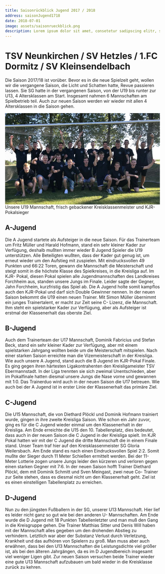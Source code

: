 ```yaml
---
title: Saisonrückblick Jugend 2017 / 2018
address: saisonJugend1718
date: 2018-07-01
image: assets/saisonrueckblick.png
description: Lorem ipsum dolor sit amet, consetetur sadipscing elitr, sed diam nonumy eirmod tempor invidunt ut labore et dolore magna aliquyam
---
```


# TSV Neunkirchen / SV Hetzles / 1.FC Dormitz / SV Kleinsendelbach
Die Saison 2017/18 ist vorüber. Bevor es in die neue Spielzeit geht, wollen wir die vergangene Saison, die Licht und Schatten hatte, Revue passieren lassen. Sie SG hatte in der vergangenen Saison, von der U19 bis runter zur U13, 4 Altersklassen am Start. Insgesamt nahmen 6 Mannschaften am Spielbetrieb teil. Auch zur neuen Saison werden wir wieder mit allen 4 Altersklassen in die Saison gehen.

<span style="display: flex; flex-direction: column; align-items: center; justify-content: center; width: 100%;">
    <img src="../assets/saisonrueckblick.png">
    Unsere U19 Mannschaft, frisch gebackener Kreisklassenmeister und KJR- Pokalsieger
</span>

## A-Jugend

Die A Jugend startete als Aufsteiger in die neue Saison. Für das Trainerteam um Fritz Müller und Harald Hofmann, stand ein sehr kleiner Kader zur Verfügung, deshalb mußten immer wieder B Jugend Spieler die U19 unterstützen. Alle Beteiligten wußten, dass der Kader gut genug ist, um erneut wieder um den Aufstieg mit zuspielen. Mit eindrucksvollen 49 Punkten und 66:22 Toren, gewann die Mannschaft die Meisterschaft und steigt somit in die höchste Klasse des Spielkreises, in die Kreisliga auf.
Im KJR- Pokal, diesen Pokal spielen alle Jugendmannschaften des Landkreises Forchheim aus, standen unsere Jungs im Finale. Leider sagte der Gegner, Jahn Forchheim, kurzfristig das Spiel ab. Die A Jugend holte somit kampflos auch den KJR-Pokal und darf sich Double Gewinner nennen.
In der neuen Saison bekommt die U19 einen neuen Trainer. Mit Simon Müller übernimmt ein junges Trainertalent, er macht zur Zeit seine C- Lizenz, die Mannschaft. Ihm steht ein spielstarker Kader zur Verfügung, aber als Aufsteiger ist erstmal der Klassenerhalt das oberste Ziel.

## B-Jugend

Auch dem Trainerteam der U17 Mannschaft, Dominik Fabricius und Stefan Beck, stand ein sehr kleiner Kader zur Verfügung, aber mit einem spielstarken Jahrgang wollten beide um die Meisterschaft mitspielen. Nach einer starken Saison erreichte man die Vizemeisterschaft in der Kreisliga.
Wie auch unsere A Jugend, stand auch die B Jugend im KJR-Pokal Finale. Es ging gegen ihren härtesten Ligakontrahenten den Kreisligameister TSV Ebermannstadt. In der Liga trennten sie sich zweimal Unentschieden, aber im Pokalfinale hatten diesmal unsere Jungs die Nase vorne und gewannen mit 1:0.
Das Trainerduo wird auch in der neuen Saison die U17 betreuen. Wie auch bei der A Jugend ist in erster Linie der Klassenerhalt das primäre Ziel.

## C-Jugend

Die U15 Mannschaft, die von Diethard Plöckl und Dominik Hofmann trainiert wurde, gingen in ihre zweite Kreisliga Saison. Wie schon ein Jahr zuvor, ging es für die C Jugend wieder einmal um den Klassenerhalt in der Kreisliga. Am Ende erreichte die U15 den 10. Tabellenplatz, dies bedeutet, dass auch in der neuen Saison die C Jugend in der Kreisliga spielt.
Im KJR Pokal hatten wir mit der C Jugend die dritte Mannschaft die in einem Finale stand. Unser Team traf hier auf den Kreisklassenmeister SG Gloria Weilersbach. Am Ende stand es nach einen Eindrucksvollen Spiel 2:2. Somit mußte der Sieger durch 11 Meter Schießen ermittelt werden. Bei der 11-Meter Lotterie zogen unsere Jungs leider den kürzeren und verloren gegen einen starken Gegner mit 7:6.
In der neuen Saison hofft Trainer Diethard Plöckl, dem mit Dominik Schmitt und Sven Meingast, zwei neue Co- Trainer zur Seite stehen, dass es diesmal nicht um den Klassenerhalt geht. Ziel ist es einen einstelligen Tabellenplatz zu erreichen.

## D-Jugend

Nun zu den jüngsten Fußballern in der SG, unserer U13 Mannschaft. Hier lief es leider nicht ganz so gut wie bei den anderen U- Mannschaften. Am Ende wurde die D Jugend mit 18 Punkten Tabellenletzter und man muß den Gang in die Kreisgruppe gehen. Die Trainer Matthias Sitter und Denis Will haben mit der Mannschaft alles gegeben um den drohenden Abstieg zu verhindern. Letztlich war aber der Substanz Verlust durch Verletzung, Krankheit und das aufhören von Spielern zu groß. Man muss aber auch erwähnen, dass bei den U13 Mannschaften die Leistungsdichte viel größer ist, als bei den älteren Jahrgängen, da es im D Jugendbereich insgesamt viel weniger Ligen gibt.
Zur neuen Saison versuchen beide Trainer wieder eine gute U13 Mannschaft aufzubauen um bald wieder in die Kreisklasse zurück zu kehren.